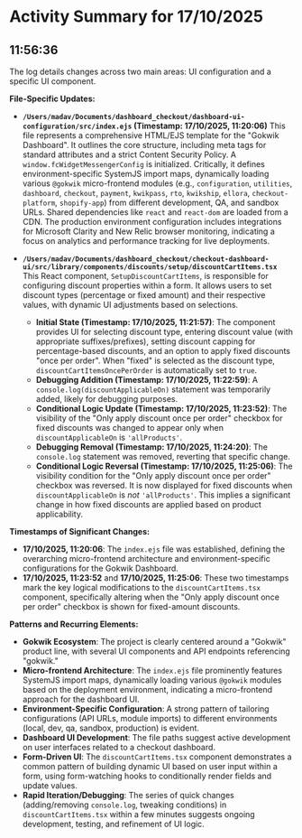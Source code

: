 # Activity Summary for 17/10/2025

## 11:56:36
The log details changes across two main areas: UI configuration and a specific UI component.

**File-Specific Updates:**

*   **`/Users/madav/Documents/dashboard_checkout/dashboard-ui-configuration/src/index.ejs` (Timestamp: 17/10/2025, 11:20:06)**
    This file represents a comprehensive HTML/EJS template for the "Gokwik Dashboard". It outlines the core structure, including meta tags for standard attributes and a strict Content Security Policy. A `window.fcWidgetMessengerConfig` is initialized. Critically, it defines environment-specific SystemJS import maps, dynamically loading various `@gokwik` micro-frontend modules (e.g., `configuration`, `utilities`, `dashboard`, `checkout`, `payment`, `kwikpass`, `rto`, `kwikship`, `ellora`, `checkout-platform`, `shopify-app`) from different development, QA, and sandbox URLs. Shared dependencies like `react` and `react-dom` are loaded from a CDN. The production environment configuration includes integrations for Microsoft Clarity and New Relic browser monitoring, indicating a focus on analytics and performance tracking for live deployments.

*   **`/Users/madav/Documents/dashboard_checkout/checkout-dashboard-ui/src/library/components/discounts/setup/discountCartItems.tsx`**
    This React component, `SetupDiscountCartItems`, is responsible for configuring discount properties within a form. It allows users to set discount types (percentage or fixed amount) and their respective values, with dynamic UI adjustments based on selections.
    *   **Initial State (Timestamp: 17/10/2025, 11:21:57)**: The component provides UI for selecting discount type, entering discount value (with appropriate suffixes/prefixes), setting discount capping for percentage-based discounts, and an option to apply fixed discounts "once per order". When "fixed" is selected as the discount type, `discountCartItemsOncePerOrder` is automatically set to `true`.
    *   **Debugging Addition (Timestamp: 17/10/2025, 11:22:59)**: A `console.log(discountApplicableOn)` statement was temporarily added, likely for debugging purposes.
    *   **Conditional Logic Update (Timestamp: 17/10/2025, 11:23:52)**: The visibility of the "Only apply discount once per order" checkbox for fixed discounts was changed to appear only when `discountApplicableOn` is `'allProducts'`.
    *   **Debugging Removal (Timestamp: 17/10/2025, 11:24:20)**: The `console.log` statement was removed, reverting that specific change.
    *   **Conditional Logic Reversal (Timestamp: 17/10/2025, 11:25:06)**: The visibility condition for the "Only apply discount once per order" checkbox was reversed. It is now displayed for fixed discounts when `discountApplicableOn` is *not* `'allProducts'`. This implies a significant change in how fixed discounts are applied based on product applicability.

**Timestamps of Significant Changes:**

*   **17/10/2025, 11:20:06**: The `index.ejs` file was established, defining the overarching micro-frontend architecture and environment-specific configurations for the Gokwik Dashboard.
*   **17/10/2025, 11:23:52** and **17/10/2025, 11:25:06**: These two timestamps mark the key logical modifications to the `discountCartItems.tsx` component, specifically altering when the "Only apply discount once per order" checkbox is shown for fixed-amount discounts.

**Patterns and Recurring Elements:**

*   **Gokwik Ecosystem**: The project is clearly centered around a "Gokwik" product line, with several UI components and API endpoints referencing "gokwik."
*   **Micro-frontend Architecture**: The `index.ejs` file prominently features SystemJS import maps, dynamically loading various `@gokwik` modules based on the deployment environment, indicating a micro-frontend approach for the dashboard UI.
*   **Environment-Specific Configuration**: A strong pattern of tailoring configurations (API URLs, module imports) to different environments (local, dev, qa, sandbox, production) is evident.
*   **Dashboard UI Development**: The file paths suggest active development on user interfaces related to a checkout dashboard.
*   **Form-Driven UI**: The `discountCartItems.tsx` component demonstrates a common pattern of building dynamic UI based on user input within a form, using form-watching hooks to conditionally render fields and update values.
*   **Rapid Iteration/Debugging**: The series of quick changes (adding/removing `console.log`, tweaking conditions) in `discountCartItems.tsx` within a few minutes suggests ongoing development, testing, and refinement of UI logic.